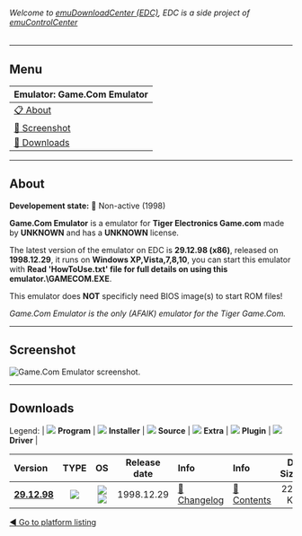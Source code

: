 ###### Welcome to [emuDownloadCenter (EDC)](https://github.com/PhoenixInteractiveNL/emuDownloadCenter/wiki/), EDC is a side project of [emuControlCenter](https://github.com/PhoenixInteractiveNL/emuControlCenter/wiki/)
***
## Menu
| **Emulator: Game.Com Emulator** |
|:---------|
| [:clipboard: About](#about) |
| [:sunrise: Screenshot](#screen) |
| [:floppy_disk: Downloads](#downloads) |
***
## About
**Developement state:** :red_circle: Non-active (1998)

**Game.Com Emulator** is a emulator for **Tiger Electronics Game.com** made by **UNKNOWN** and has a **UNKNOWN** license.

The latest version of the emulator on EDC is **29.12.98 (x86)**, released on **1998.12.29**, it runs on **Windows XP,Vista,7,8,10**, you can start this emulator with **Read 'HowToUse.txt' file for full details on using this emulator.\GAMECOM.EXE**.

This emulator does **NOT** specificly need BIOS image(s) to start ROM files!

_Game.Com Emulator is the only (AFAIK) emulator for the Tiger Game.Com._
***
## Screenshot
![](https://raw.githubusercontent.com/PhoenixInteractiveNL/emuDownloadCenter/master/hooks/gamecomemu/emulator_screen_01.jpg "Game.Com Emulator screenshot.")
***
## Downloads
Legend:
| ![](https://raw.githubusercontent.com/wiki/PhoenixInteractiveNL/emuDownloadCenter/images_misc/icon_program_24.png) **Program** | 
![](https://raw.githubusercontent.com/wiki/PhoenixInteractiveNL/emuDownloadCenter/images_misc/icon_installer_24.png) **Installer** | 
![](https://raw.githubusercontent.com/wiki/PhoenixInteractiveNL/emuDownloadCenter/images_misc/icon_source_code_24.png) **Source** | 
![](https://raw.githubusercontent.com/wiki/PhoenixInteractiveNL/emuDownloadCenter/images_misc/icon_extra_24.png) **Extra** | 
![](https://raw.githubusercontent.com/wiki/PhoenixInteractiveNL/emuDownloadCenter/images_misc/icon_plugin_24.png) **Plugin** | 
![](https://raw.githubusercontent.com/wiki/PhoenixInteractiveNL/emuDownloadCenter/images_misc/icon_driver_24.png) **Driver** | 


| Version  | TYPE | OS | Release date  | Info       | Info       | DL Size    |
|:---------|:----:|:--:|:-------------:|:-----------|:-----------|-----------:|
| [**29.12.98**](https://github.com/PhoenixInteractiveNL/edc-repo0003/raw/master/gamecomemu/29.12.98.7z) | ![](https://raw.githubusercontent.com/wiki/PhoenixInteractiveNL/emuDownloadCenter/images_misc/icon_program_24.png) | ![](https://raw.githubusercontent.com/wiki/PhoenixInteractiveNL/emuDownloadCenter/images_misc/logo_windows_24.png)![](https://raw.githubusercontent.com/wiki/PhoenixInteractiveNL/emuDownloadCenter/images_misc/icon_32-bit_24.png) | 1998.12.29 | [:page_facing_up: Changelog](https://github.com/PhoenixInteractiveNL/edc-repo0003/blob/master/gamecomemu/29.12.98_changelog.txt) | [:mag_right: Contents](https://github.com/PhoenixInteractiveNL/edc-repo0003/blob/master/gamecomemu/29.12.98_contents.txt) | 228 KB |

[:arrow_backward: Go to platform listing](https://github.com/PhoenixInteractiveNL/emuDownloadCenter/wiki/EDC-Platform-List)
